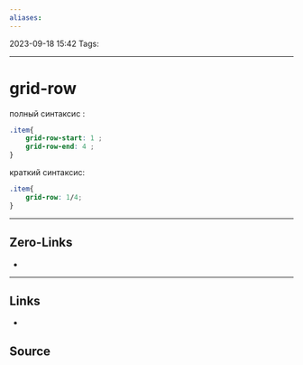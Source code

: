 ```yaml
---
aliases:
---
```


2023-09-18 15:42
Tags: 

___

# grid-row

полный синтаксис :
```css
.item{
	grid-row-start: 1 ;
	grid-row-end: 4 ;
}
```
краткий синтаксис:
```css
.item{
	grid-row: 1/4;
}
```


___

## Zero-Links
-

___

## Links
-

## Source

